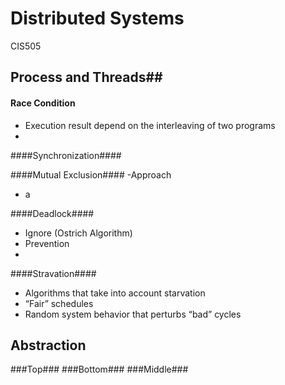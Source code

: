 Distributed Systems
==================

CIS505


## Process and Threads##

#### Race Condition ####
  - Execution result depend on the interleaving of two programs
  - 

####Synchronization####



####Mutual Exclusion####
-Approach  
  - a

####Deadlock####
- Ignore (Ostrich Algorithm)
- Prevention
- 
####Stravation####
- Algorithms that take into account starvation
- “Fair” schedules
- Random system behavior that perturbs “bad” cycles


## Abstraction ##
###Top###
###Bottom###
###Middle###

